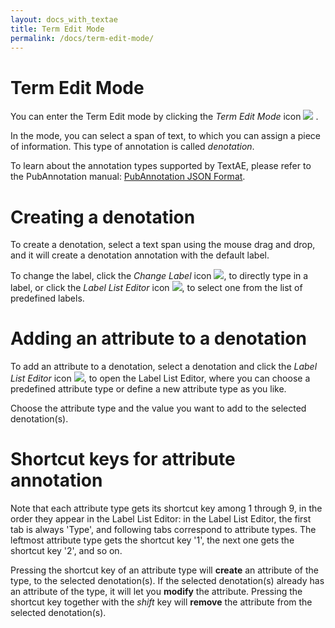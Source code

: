 ```yaml
---
layout: docs_with_textae
title: Term Edit Mode
permalink: /docs/term-edit-mode/
---
```


# Term Edit Mode

You can enter the Term Edit mode by clicking the *Term Edit Mode* icon
![](https://raw.githubusercontent.com/pubannotation/textae/stable/4/dist/lib/css/images/btn_term_16.png)
.

In the mode, you can select a span of text, to which you can assign a piece of information.
This type of annotation is called *denotation*.

To learn about the annotation types supported by TextAE, please refer to the PubAnnotation manual:
[PubAnnotation JSON Format](https://www.pubannotation.org/docs/annotation-format/).

# Creating a denotation

To create a denotation, select a text span using the mouse drag and drop, and it will create a denotation annotation with the default label.

To change the label, click
the *Change Label* icon ![](https://raw.githubusercontent.com/pubannotation/textae/stable/4/dist/lib/css/images/btn_change_label_16.png),
to directly type in a label, or click
the *Label List Editor* icon ![](https://raw.githubusercontent.com/pubannotation/textae/stable/4/dist/lib/css/images/btn_pallet_16.png),
to select one from the list of predefined labels.

# Adding an attribute to a denotation

To add an attribute to a denotation,
select a denotation and click
the *Label List Editor* icon ![](https://raw.githubusercontent.com/pubannotation/textae/stable/4/dist/lib/css/images/btn_pallet_16.png),
to open the Label List Editor,
where you can choose a predefined attribute type or define a new attribute type as you like.

Choose the attribute type and the value you want to add to the selected denotation(s).

# Shortcut keys for attribute annotation

Note that each attribute type gets its shortcut key among 1 through 9, in the order they appear in the Label List Editor:
in the Label List Editor, the first tab is always 'Type', and following tabs correspond to attribute types.
The leftmost attribute type gets the shortcut key '1',
the next one gets the shortcut key '2', and so on.

Pressing the shortcut key of an attribute type will **create** an attribute of the type, to the selected denotation(s).
If the selected denotation(s) already has an attribute of the type, it will let you **modify** the attribute.
Pressing the shortcut key together with the *shift* key will **remove** the attribute from the selected denotation(s).
